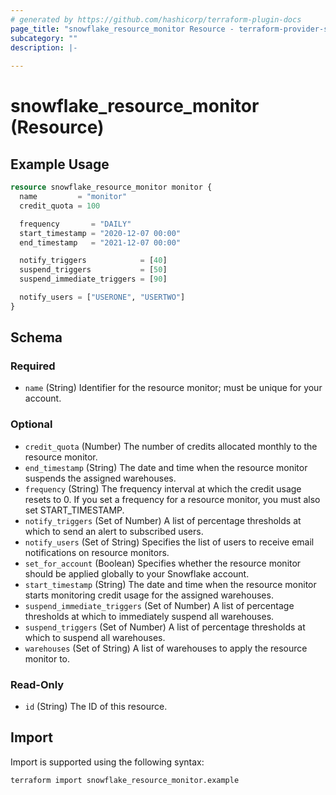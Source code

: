 ```yaml
---
# generated by https://github.com/hashicorp/terraform-plugin-docs
page_title: "snowflake_resource_monitor Resource - terraform-provider-snowflake"
subcategory: ""
description: |-
  
---
```


# snowflake_resource_monitor (Resource)



## Example Usage

```terraform
resource snowflake_resource_monitor monitor {
  name         = "monitor"
  credit_quota = 100

  frequency       = "DAILY"
  start_timestamp = "2020-12-07 00:00"
  end_timestamp   = "2021-12-07 00:00"

  notify_triggers            = [40]
  suspend_triggers           = [50]
  suspend_immediate_triggers = [90]

  notify_users = ["USERONE", "USERTWO"]
}
```

<!-- schema generated by tfplugindocs -->
## Schema

### Required

- `name` (String) Identifier for the resource monitor; must be unique for your account.

### Optional

- `credit_quota` (Number) The number of credits allocated monthly to the resource monitor.
- `end_timestamp` (String) The date and time when the resource monitor suspends the assigned warehouses.
- `frequency` (String) The frequency interval at which the credit usage resets to 0. If you set a frequency for a resource monitor, you must also set START_TIMESTAMP.
- `notify_triggers` (Set of Number) A list of percentage thresholds at which to send an alert to subscribed users.
- `notify_users` (Set of String) Specifies the list of users to receive email notifications on resource monitors.
- `set_for_account` (Boolean) Specifies whether the resource monitor should be applied globally to your Snowflake account.
- `start_timestamp` (String) The date and time when the resource monitor starts monitoring credit usage for the assigned warehouses.
- `suspend_immediate_triggers` (Set of Number) A list of percentage thresholds at which to immediately suspend all warehouses.
- `suspend_triggers` (Set of Number) A list of percentage thresholds at which to suspend all warehouses.
- `warehouses` (Set of String) A list of warehouses to apply the resource monitor to.

### Read-Only

- `id` (String) The ID of this resource.

## Import

Import is supported using the following syntax:

```shell
terraform import snowflake_resource_monitor.example
```
